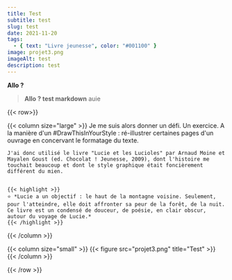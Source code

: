 ```yaml
---
title: Test
subtitle: test
slug: test
date: 2021-11-20
tags:
  - { text: "Livre jeunesse", color: "#001100" }
image: projet3.png
imageAlt: test
description: test
---
```


**Allo ?**
> **Allo ? test markdown** auie

{{< row>}}

  {{< column size="large" >}}
    Je me suis alors donner un défi. Un exercice. A la manière d'un #DrawThisInYourStyle : ré-illustrer certaines pages d'un ouvrage en concervant le formatage du texte.


    J'ai donc utilisé le livre "Lucie et les Lucioles" par Arnaud Moine et Mayalen Goust (ed. Chocolat ! Jeunesse, 2009), dont l'histoire me touchait beaucoup et dont le style graphique était foncièrement différent du mien.


    {{< highlight >}}
    ⭐ *Lucie a un objectif : le haut de la montagne voisine. Seulement, pour l'atteindre, elle doit affronter sa peur de la forêt, de la nuit. Ce livre est un condensé de douceur, de poésie, en clair obscur, autour du voyage de Lucie.*
    {{< /highlight >}}
  {{< /column >}}

  {{< column size="small" >}}
    {{< figure src="projet3.png" title="Test" >}}
  {{< /column >}}

{{< /row >}}
